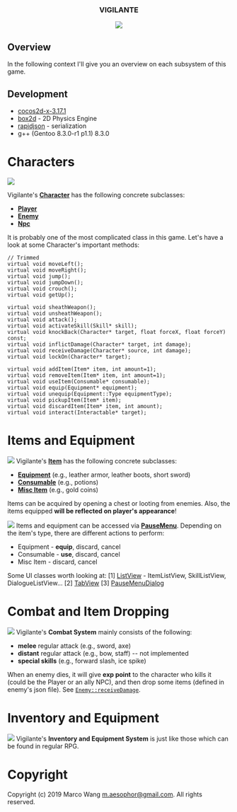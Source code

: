<div align="center">
<h3>VIGILANTE</h3>
<img src="/.meta/combat.gif">
</div>

## Overview
In the following context I'll give you an overview on each subsystem of this game.

## Development
* [cocos2d-x-3.17.1](https://cocos2d-x.org/filedown/cocos2d-x-3.17.1)
* [box2d](https://box2d.org/) - 2D Physics Engine
* [rapidjson](http://rapidjson.org/) - serialization
* g++ (Gentoo 8.3.0-r1 p1.1) 8.3.0

# Characters
![](https://raw.githubusercontent.com/aesophor/Vigilante/readme/.meta/character.jpg)

Vigilante's **[Character](https://github.com/aesophor/Vigilante/blob/master/Classes/character/Character.h)** has the following concrete subclasses:
* **[Player](https://github.com/aesophor/Vigilante/blob/master/Classes/character/Player.h)**
* **[Enemy](https://github.com/aesophor/Vigilante/blob/master/Classes/character/Enemy.h)**
* **[Npc](https://github.com/aesophor/Vigilante/blob/master/Classes/character/Npc.h)**

It is probably one of the most complicated class in this game. Let's have a look at some Character's important methods:
```
// Trimmed
virtual void moveLeft();
virtual void moveRight();
virtual void jump();
virtual void jumpDown();
virtual void crouch();
virtual void getUp();

virtual void sheathWeapon();
virtual void unsheathWeapon();
virtual void attack();
virtual void activateSkill(Skill* skill);
virtual void knockBack(Character* target, float forceX, float forceY) const;
virtual void inflictDamage(Character* target, int damage);
virtual void receiveDamage(Character* source, int damage);
virtual void lockOn(Character* target);

virtual void addItem(Item* item, int amount=1);
virtual void removeItem(Item* item, int amount=1);
virtual void useItem(Consumable* consumable);
virtual void equip(Equipment* equipment);
virtual void unequip(Equipment::Type equipmentType);
virtual void pickupItem(Item* item);
virtual void discardItem(Item* item, int amount);
virtual void interact(Interactable* target);
```

# Items and Equipment
![](https://raw.githubusercontent.com/aesophor/Vigilante/readme/.meta/item.png)
Vigilante's **[Item](https://github.com/aesophor/Vigilante/blob/master/Classes/item/Item.h)** has the following concrete subclasses:
* **[Equipment](https://github.com/aesophor/Vigilante/blob/master/Classes/item/Equipment.h)** (e.g., leather armor, leather boots, short sword)
* **[Consumable](https://github.com/aesophor/Vigilante/blob/master/Classes/item/Consumable.h)** (e.g., potions)
* **[Misc Item](https://github.com/aesophor/Vigilante/blob/master/Classes/item/MiscItem.h)** (e.g., gold coins)

Items can be acquired by opening a chest or looting from enemies. Also, the items equipped **will be reflected on player's appearance**! 

![](https://raw.githubusercontent.com/aesophor/Vigilante/readme/.meta/pausemenu_item.png)
Items and equipment can be accessed via **[PauseMenu](https://github.com/aesophor/Vigilante/blob/readme/Classes/ui/pause_menu/PauseMenu.h)**. Depending on the item's type, there are different actions to perform:
* Equipment - **equip**, discard, cancel
* Consumable - **use**, discard, cancel
* Misc Item - discard, cancel

Some UI classes worth looking at:
[1] [ListView](https://github.com/aesophor/Vigilante/blob/readme/Classes/ui/ListView.h) - ItemListView, SkillListView, DialogueListView...
[2] [TabView](https://github.com/aesophor/Vigilante/blob/readme/Classes/ui/TabView.h)
[3] [PauseMenuDialog](https://github.com/aesophor/Vigilante/blob/readme/Classes/ui/pause_menu/PauseMenuDialog.h)

# Combat and Item Dropping
![](https://raw.githubusercontent.com/aesophor/Vigilante/readme/.meta/combat.gif)
Vigilante's **Combat System** mainly consists of the following:
* **melee** regular attack (e.g., sword, axe)
* **distant** regular attack  (e.g., bow, staff) -- not implemented
* **special skills** (e.g., forward slash, ice spike)

When an enemy dies, it will give **exp point** to the character who kills it (could be the Player or an ally NPC), and then drop some items (defined in enemy's json file). See [`Enemy::receiveDamage`]([https://github.com/aesophor/Vigilante/blob/readme/Classes/character/Enemy.cc#L87](https://github.com/aesophor/Vigilante/blob/readme/Classes/character/Enemy.cc#L87)).

# Inventory and Equipment
![](https://raw.githubusercontent.com/aesophor/Vigilante/readme/.meta/inventoryequipment.gif)
Vigilante's **Inventory and Equipment System** is just like those which can be found in regular RPG.

# Copyright
Copyright (c) 2019 Marco Wang <m.aesophor@gmail.com>. All rights reserved.
